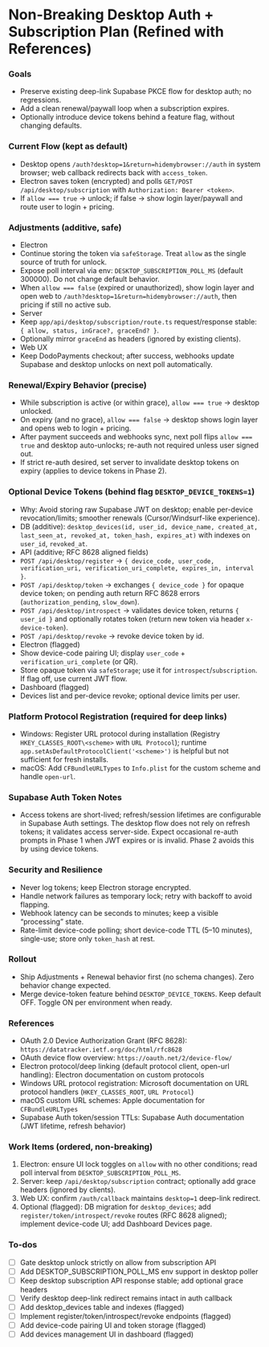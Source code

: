 <!-- b4099801-2208-415d-b967-862eece211ef 28596079-8ad0-491a-b845-b30d540de088 -->
# Non-Breaking Desktop Auth + Subscription Plan (Refined with References)

### Goals

- Preserve existing deep-link Supabase PKCE flow for desktop auth; no regressions.
- Add a clean renewal/paywall loop when a subscription expires.
- Optionally introduce device tokens behind a feature flag, without changing defaults.

### Current Flow (kept as default)

- Desktop opens `/auth?desktop=1&return=hidemybrowser://auth` in system browser; web callback redirects back with `access_token`.
- Electron saves token (encrypted) and polls `GET/POST /api/desktop/subscription` with `Authorization: Bearer <token>`.
- If `allow === true` → unlock; if false → show login layer/paywall and route user to login + pricing.

### Adjustments (additive, safe)

- Electron
- Continue storing the token via `safeStorage`. Treat `allow` as the single source of truth for unlock.
- Expose poll interval via env: `DESKTOP_SUBSCRIPTION_POLL_MS` (default 300000). Do not change default behavior.
- When `allow === false` (expired or unauthorized), show login layer and open web to `/auth?desktop=1&return=hidemybrowser://auth`, then pricing if still no active sub.
- Server
- Keep `app/api/desktop/subscription/route.ts` request/response stable: `{ allow, status, inGrace?, graceEnd? }`.
- Optionally mirror `graceEnd` as headers (ignored by existing clients).
- Web UX
- Keep DodoPayments checkout; after success, webhooks update Supabase and desktop unlocks on next poll automatically.

### Renewal/Expiry Behavior (precise)

- While subscription is active (or within grace), `allow === true` → desktop unlocked.
- On expiry (and no grace), `allow === false` → desktop shows login layer and opens web to login + pricing.
- After payment succeeds and webhooks sync, next poll flips `allow === true` and desktop auto-unlocks; re-auth not required unless user signed out.
- If strict re-auth desired, set server to invalidate desktop tokens on expiry (applies to device tokens in Phase 2).

### Optional Device Tokens (behind flag `DESKTOP_DEVICE_TOKENS=1`)

- Why: Avoid storing raw Supabase JWT on desktop; enable per-device revocation/limits; smoother renewals (Cursor/Windsurf-like experience).
- DB (additive): `desktop_devices(id, user_id, device_name, created_at, last_seen_at, revoked_at, token_hash, expires_at)` with indexes on `user_id`, `revoked_at`.
- API (additive; RFC 8628 aligned fields)
- `POST /api/desktop/register` → `{ device_code, user_code, verification_uri, verification_uri_complete, expires_in, interval }`.
- `POST /api/desktop/token` → exchanges `{ device_code }` for opaque device token; on pending auth return RFC 8628 errors (`authorization_pending`, `slow_down`).
- `POST /api/desktop/introspect` → validates device token, returns `{ user_id }` and optionally rotates token (return new token via header `x-device-token`).
- `POST /api/desktop/revoke` → revoke device token by id.
- Electron (flagged)
- Show device-code pairing UI; display `user_code` + `verification_uri_complete` (or QR).
- Store opaque token via `safeStorage`; use it for `introspect`/`subscription`. If flag off, use current JWT flow.
- Dashboard (flagged)
- Devices list and per-device revoke; optional device limits per user.

### Platform Protocol Registration (required for deep links)

- Windows: Register URL protocol during installation (Registry `HKEY_CLASSES_ROOT\<scheme>` with `URL Protocol`); runtime `app.setAsDefaultProtocolClient('<scheme>')` is helpful but not sufficient for fresh installs.
- macOS: Add `CFBundleURLTypes` to `Info.plist` for the custom scheme and handle `open-url`.

### Supabase Auth Token Notes

- Access tokens are short-lived; refresh/session lifetimes are configurable in Supabase Auth settings. The desktop flow does not rely on refresh tokens; it validates access server-side. Expect occasional re-auth prompts in Phase 1 when JWT expires or is invalid. Phase 2 avoids this by using device tokens.

### Security and Resilience

- Never log tokens; keep Electron storage encrypted.
- Handle network failures as temporary lock; retry with backoff to avoid flapping.
- Webhook latency can be seconds to minutes; keep a visible “processing” state.
- Rate-limit device-code polling; short device-code TTL (5–10 minutes), single-use; store only `token_hash` at rest.

### Rollout

- Ship Adjustments + Renewal behavior first (no schema changes). Zero behavior change expected.
- Merge device-token feature behind `DESKTOP_DEVICE_TOKENS`. Keep default OFF. Toggle ON per environment when ready.

### References

- OAuth 2.0 Device Authorization Grant (RFC 8628): `https://datatracker.ietf.org/doc/html/rfc8628`
- OAuth device flow overview: `https://oauth.net/2/device-flow/`
- Electron protocol/deep linking (default protocol client, open-url handling): Electron documentation on custom protocols
- Windows URL protocol registration: Microsoft documentation on URL protocol handlers (`HKEY_CLASSES_ROOT`, `URL Protocol`)
- macOS custom URL schemes: Apple documentation for `CFBundleURLTypes`
- Supabase Auth token/session TTLs: Supabase Auth documentation (JWT lifetime, refresh behavior)

### Work Items (ordered, non-breaking)

1. Electron: ensure UI lock toggles on `allow` with no other conditions; read poll interval from `DESKTOP_SUBSCRIPTION_POLL_MS`.
2. Server: keep `/api/desktop/subscription` contract; optionally add grace headers (ignored by clients).
3. Web UX: confirm `/auth/callback` maintains `desktop=1` deep-link redirect.
4. Optional (flagged): DB migration for `desktop_devices`; add `register/token/introspect/revoke` routes (RFC 8628 aligned); implement device-code UI; add Dashboard Devices page.

### To-dos

- [ ] Gate desktop unlock strictly on allow from subscription API
- [ ] Add DESKTOP_SUBSCRIPTION_POLL_MS env support in desktop poller
- [ ] Keep desktop subscription API response stable; add optional grace headers
- [ ] Verify desktop deep-link redirect remains intact in auth callback
- [ ] Add desktop_devices table and indexes (flagged)
- [ ] Implement register/token/introspect/revoke endpoints (flagged)
- [ ] Add device-code pairing UI and token storage (flagged)
- [ ] Add devices management UI in dashboard (flagged)